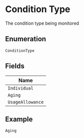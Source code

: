 
# Condition Type

The condition type being monitored

## Enumeration

`ConditionType`

## Fields

| Name |
|  --- |
| `Individual` |
| `Aging` |
| `UsageAllowance` |

## Example

```
Aging
```

